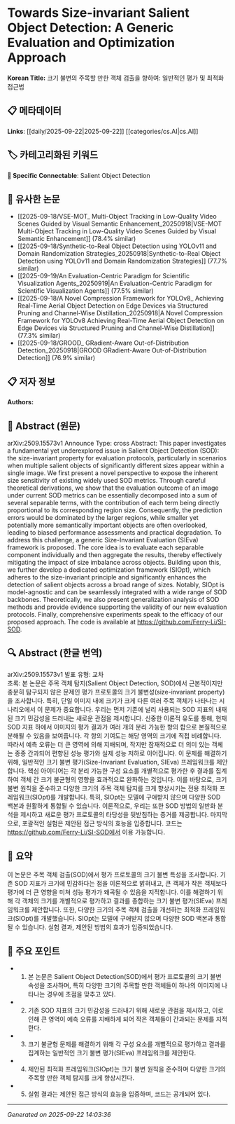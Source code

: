 # Towards Size-invariant Salient Object Detection: A Generic Evaluation and Optimization Approach

**Korean Title:** 크기 불변의 주목할 만한 객체 검출을 향하여: 일반적인 평가 및 최적화 접근법

## 📋 메타데이터

**Links**: [[daily/2025-09-22|2025-09-22]] [[categories/cs.AI|cs.AI]]

## 🏷️ 카테고리화된 키워드
**🔗 Specific Connectable**: Salient Object Detection

## 🔗 유사한 논문
- [[2025-09-18/VSE-MOT_ Multi-Object Tracking in Low-Quality Video Scenes Guided by Visual Semantic Enhancement_20250918|VSE-MOT Multi-Object Tracking in Low-Quality Video Scenes Guided by Visual Semantic Enhancement]] (78.4% similar)
- [[2025-09-18/Synthetic-to-Real Object Detection using YOLOv11 and Domain Randomization Strategies_20250918|Synthetic-to-Real Object Detection using YOLOv11 and Domain Randomization Strategies]] (77.7% similar)
- [[2025-09-19/An Evaluation-Centric Paradigm for Scientific Visualization Agents_20250919|An Evaluation-Centric Paradigm for Scientific Visualization Agents]] (77.5% similar)
- [[2025-09-18/A Novel Compression Framework for YOLOv8_ Achieving Real-Time Aerial Object Detection on Edge Devices via Structured Pruning and Channel-Wise Distillation_20250918|A Novel Compression Framework for YOLOv8 Achieving Real-Time Aerial Object Detection on Edge Devices via Structured Pruning and Channel-Wise Distillation]] (77.3% similar)
- [[2025-09-18/GROOD_ GRadient-Aware Out-of-Distribution Detection_20250918|GROOD GRadient-Aware Out-of-Distribution Detection]] (76.9% similar)

## 📋 저자 정보

**Authors:** 

## 📄 Abstract (원문)

arXiv:2509.15573v1 Announce Type: cross 
Abstract: This paper investigates a fundamental yet underexplored issue in Salient Object Detection (SOD): the size-invariant property for evaluation protocols, particularly in scenarios when multiple salient objects of significantly different sizes appear within a single image. We first present a novel perspective to expose the inherent size sensitivity of existing widely used SOD metrics. Through careful theoretical derivations, we show that the evaluation outcome of an image under current SOD metrics can be essentially decomposed into a sum of several separable terms, with the contribution of each term being directly proportional to its corresponding region size. Consequently, the prediction errors would be dominated by the larger regions, while smaller yet potentially more semantically important objects are often overlooked, leading to biased performance assessments and practical degradation. To address this challenge, a generic Size-Invariant Evaluation (SIEva) framework is proposed. The core idea is to evaluate each separable component individually and then aggregate the results, thereby effectively mitigating the impact of size imbalance across objects. Building upon this, we further develop a dedicated optimization framework (SIOpt), which adheres to the size-invariant principle and significantly enhances the detection of salient objects across a broad range of sizes. Notably, SIOpt is model-agnostic and can be seamlessly integrated with a wide range of SOD backbones. Theoretically, we also present generalization analysis of SOD methods and provide evidence supporting the validity of our new evaluation protocols. Finally, comprehensive experiments speak to the efficacy of our proposed approach. The code is available at https://github.com/Ferry-Li/SI-SOD.

## 🔍 Abstract (한글 번역)

arXiv:2509.15573v1 발표 유형: 교차  
초록: 본 논문은 주목 객체 탐지(Salient Object Detection, SOD)에서 근본적이지만 충분히 탐구되지 않은 문제인 평가 프로토콜의 크기 불변성(size-invariant property)을 조사합니다. 특히, 단일 이미지 내에 크기가 크게 다른 여러 주목 객체가 나타나는 시나리오에서 이 문제가 중요합니다. 우리는 먼저 기존에 널리 사용되는 SOD 지표의 내재된 크기 민감성을 드러내는 새로운 관점을 제시합니다. 신중한 이론적 유도를 통해, 현재 SOD 지표 하에서 이미지의 평가 결과가 여러 개의 분리 가능한 항의 합으로 본질적으로 분해될 수 있음을 보여줍니다. 각 항의 기여도는 해당 영역의 크기에 직접 비례합니다. 따라서 예측 오류는 더 큰 영역에 의해 지배되며, 작지만 잠재적으로 더 의미 있는 객체는 종종 간과되어 편향된 성능 평가와 실제 성능 저하로 이어집니다. 이 문제를 해결하기 위해, 일반적인 크기 불변 평가(Size-Invariant Evaluation, SIEva) 프레임워크를 제안합니다. 핵심 아이디어는 각 분리 가능한 구성 요소를 개별적으로 평가한 후 결과를 집계하여 객체 간 크기 불균형의 영향을 효과적으로 완화하는 것입니다. 이를 바탕으로, 크기 불변 원칙을 준수하고 다양한 크기의 주목 객체 탐지를 크게 향상시키는 전용 최적화 프레임워크(SIOpt)를 개발합니다. 특히, SIOpt는 모델에 구애받지 않으며 다양한 SOD 백본과 원활하게 통합될 수 있습니다. 이론적으로, 우리는 또한 SOD 방법의 일반화 분석을 제시하고 새로운 평가 프로토콜의 타당성을 뒷받침하는 증거를 제공합니다. 마지막으로, 포괄적인 실험은 제안된 접근 방식의 효능을 입증합니다. 코드는 https://github.com/Ferry-Li/SI-SOD에서 이용 가능합니다.

## 📝 요약

이 논문은 주목 객체 검출(SOD)에서 평가 프로토콜의 크기 불변 특성을 조사합니다. 기존 SOD 지표가 크기에 민감하다는 점을 이론적으로 밝혀내고, 큰 객체가 작은 객체보다 평가에 더 큰 영향을 미쳐 성능 평가가 왜곡될 수 있음을 지적합니다. 이를 해결하기 위해 각 객체의 크기를 개별적으로 평가하고 결과를 종합하는 크기 불변 평가(SIEva) 프레임워크를 제안합니다. 또한, 다양한 크기의 주목 객체 검출을 개선하는 최적화 프레임워크(SIOpt)를 개발했습니다. SIOpt는 모델에 구애받지 않으며 다양한 SOD 백본과 통합될 수 있습니다. 실험 결과, 제안된 방법의 효과가 입증되었습니다.

## 🎯 주요 포인트

- 1. 본 논문은 Salient Object Detection(SOD)에서 평가 프로토콜의 크기 불변 속성을 조사하며, 특히 다양한 크기의 주목할 만한 객체들이 하나의 이미지에 나타나는 경우에 초점을 맞추고 있다.

- 2. 기존 SOD 지표의 크기 민감성을 드러내기 위해 새로운 관점을 제시하고, 이로 인해 큰 영역이 예측 오류를 지배하게 되어 작은 객체들이 간과되는 문제를 지적한다.

- 3. 크기 불균형 문제를 해결하기 위해 각 구성 요소를 개별적으로 평가하고 결과를 집계하는 일반적인 크기 불변 평가(SIEva) 프레임워크를 제안한다.

- 4. 제안된 최적화 프레임워크(SIOpt)는 크기 불변 원칙을 준수하며 다양한 크기의 주목할 만한 객체 탐지를 크게 향상시킨다.

- 5. 실험 결과는 제안된 접근 방식의 효능을 입증하며, 코드는 공개되어 있다.

---

*Generated on 2025-09-22 14:03:36*